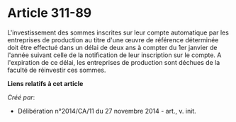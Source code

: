 # Article 311-89

L'investissement des sommes inscrites sur leur compte automatique par les entreprises de production au titre d'une œuvre de
référence déterminée doit être effectué dans un délai de deux ans à compter du 1er janvier de l'année suivant celle de la
notification de leur inscription sur le compte. A l'expiration de ce délai, les entreprises de production sont déchues de la
faculté de réinvestir ces sommes.

**Liens relatifs à cet article**

_Créé par_:

  - Délibération n°2014/CA/11 du 27 novembre 2014 - art., v. init.
